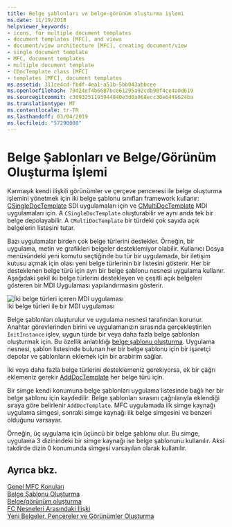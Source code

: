 ```yaml
---
title: Belge şablonları ve belge-görünüm oluşturma işlemi
ms.date: 11/19/2018
helpviewer_keywords:
- icons, for multiple document templates
- document templates [MFC], and views
- document/view architecture [MFC], creating document/view
- single document template
- MFC, document templates
- multiple document template
- CDocTemplate class [MFC]
- templates [MFC], document templates
ms.assetid: 311ce4cd-fbdf-4ea1-a51b-5bb043abbcee
ms.openlocfilehash: 79d24ef4b6687bce61295a92cdb90f4ce4a0d619
ms.sourcegitcommit: c3093251193944840e3d0a068ecc30e6449624ba
ms.translationtype: MT
ms.contentlocale: tr-TR
ms.lasthandoff: 03/04/2019
ms.locfileid: "57290008"
---
```

# <a name="document-templates-and-the-documentview-creation-process"></a>Belge Şablonları ve Belge/Görünüm Oluşturma İşlemi

Karmaşık kendi ilişkili görünümler ve çerçeve penceresi ile belge oluşturma işlemini yönetmek için iki belge şablonu sınıfları framework kullanır: [CSingleDocTemplate](../mfc/reference/csingledoctemplate-class.md) SDI uygulamaları için ve [CMultiDocTemplate](../mfc/reference/cmultidoctemplate-class.md) MDI uygulamaları için. A `CSingleDocTemplate` oluşturabilir ve aynı anda tek bir belge depolayabilir. A `CMultiDocTemplate` bir türdeki çok sayıda açık belgelerin listesini tutar.

Bazı uygulamalar birden çok belge türlerini destekler. Örneğin, bir uygulama, metin ve grafikleri belgeler desteklemiyor olabilir. Kullanıcı Dosya menüsündeki yeni komutu seçtiğinde bu tür bir uygulamada, bir iletişim kutusu açmak için olası yeni belge türlerinin bir listesini gösterir. Her bir desteklenen belge türü için ayrı bir belge şablonu nesnesi uygulama kullanır. Aşağıdaki şekil iki belge türlerini destekleyen ve çeşitli açık belgeleri gösteren bir MDI Uygulaması yapılandırmasını gösterir.

![İki belge türleri içeren MDI uygulaması](../mfc/media/vc387h1.gif "iki belge türleri içeren MDI uygulaması") <br/>
İki belge türleri ile bir MDI uygulaması

Belge şablonları oluşturulur ve uygulama nesnesi tarafından korunur. Anahtar görevlerinden birini ve uygulamanızın sırasında gerçekleştirilen `InitInstance` işlev, uygun türde bir veya daha fazla belge şablonları oluşturmak için. Bu özellik anlatıldığı [belge şablonu oluşturma](../mfc/document-template-creation.md). Uygulama nesnesi, şablon listesinde bulunan her bir belge şablonu için bir işaretçi depolar ve şablonların eklemek için bir arabirim sağlar.

İki veya daha fazla belge türlerini desteklemeniz gerekiyorsa, ek bir çağrı eklemeniz gerekir [AddDocTemplate](../mfc/reference/cwinapp-class.md#adddoctemplate) her belge türü için.

Bir simge kendi konumuna belge şablonları uygulama listesinde bağlı her bir belge şablonu için kaydedilir. Belge şablonları sırasını çağrılarıyla eklendiği sıraya göre belirlenir `AddDocTemplate`. MFC uygulamada ilk simge kaynağı uygulama simgesi, sonraki simge kaynağı ilk belge simgesini ve benzeri olduğunu varsayar.

Örneğin, üç uygulama için üçüncü bir belge şablonu olur. Bu simge, uygulama 3 dizinindeki bir simge kaynağı ise belge şablonunu kullanılır. Aksi takdirde dizin 0 konumunda simgesi varsayılan olarak kullanılır.

## <a name="see-also"></a>Ayrıca bkz.

[Genel MFC Konuları](../mfc/general-mfc-topics.md)<br/>
[Belge Şablonu Oluşturma](../mfc/document-template-creation.md)<br/>
[Belge/görünüm oluşturma](../mfc/document-view-creation.md)<br/>
[FC Nesneleri Arasındaki İlişki](../mfc/relationships-among-mfc-objects.md)<br/>
[Yeni Belgeler, Pencereler ve Görünümler Oluşturma](../mfc/creating-new-documents-windows-and-views.md)
